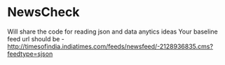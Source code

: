 # NewsCheck
Will share the code for reading json and data anytics ideas 
Your baseline feed url should be - http://timesofindia.indiatimes.com/feeds/newsfeed/-2128936835.cms?feedtype=sjson
